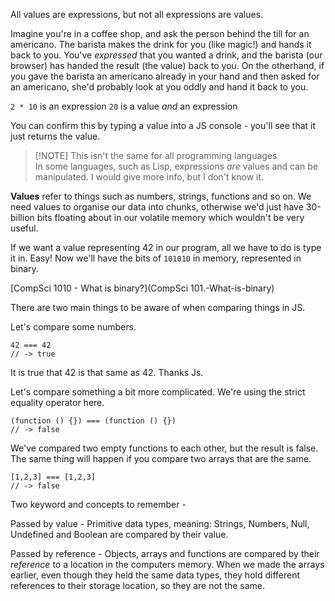 
All values are expressions, but not all expressions are values. 

Imagine you're in a coffee shop, and ask the person behind the till for an americano. The barista makes the drink for you (like magic!) and hands it back to you. You've *expressed* that you wanted a drink, and the barista (our browser) has handed the result (the value) back to you. On the otherhand, if you gave the barista an americano already in your hand and then asked for an americano, she'd probably look at you oddly and hand it back to you. 

`2 * 10` is an expression
`20` is a value *and*  an expression

You can confirm this by typing a value into a JS console - you'll see that it just returns the value. 

> [!NOTE] This isn't the same for all programming languages  
> In some languages, such as Lisp, expressions *are* values and can be manipulated. I would give more info, but I don't know it. 


**Values** refer to things such as numbers, strings, functions and so on. We need values to organise our data into chunks, otherwise we'd just have 30-billion bits floating about in our volatile memory which wouldn't be very useful. 

If we want a value representing 42 in our program, all we have to do is type it in. Easy! Now we'll have the bits of `101010` in memory, represented in binary. 

[CompSci 1010 - What is binary?](CompSci 101.-What-is-binary)

There are two main things to be aware of when comparing things in JS. 

Let's compare some numbers. 

```
42 === 42
// -> true
```

It is true that 42 is that same as 42. Thanks Js. 

Let's compare something a bit more complicated. We're using the strict equality operator here. 

```
(function () {}) === (function () {})
// -> false
```

We've compared two empty functions to each other, but the result is false. The same thing will happen if you compare two arrays that are the same. 

```
[1,2,3] === [1,2,3]
// -> false
```

Two keyword and concepts to remember - 

Passed by value - Primitive data types, meaning: Strings, Numbers, Null, Undefined and Boolean are compared by their value. 

Passed by reference - Objects, arrays and functions are compared by their *reference* to a location in the computers memory. When we made the arrays earlier, even though they held the same data types, they hold different references to their storage location, so they are not the same. 

